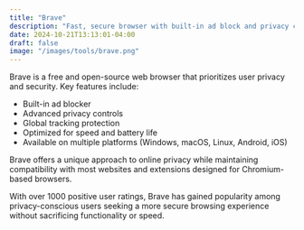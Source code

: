 ```yaml
---
title: "Brave"
description: "Fast, secure browser with built-in ad block and privacy controls"
date: 2024-10-21T13:13:01-04:00
draft: false
image: "/images/tools/brave.png"
---
```


Brave is a free and open-source web browser that prioritizes user privacy and security. Key features include:

- Built-in ad blocker
- Advanced privacy controls
- Global tracking protection
- Optimized for speed and battery life
- Available on multiple platforms (Windows, macOS, Linux, Android, iOS)

Brave offers a unique approach to online privacy while maintaining compatibility with most websites and extensions designed for Chromium-based browsers.

With over 1000 positive user ratings, Brave has gained popularity among privacy-conscious users seeking a more secure browsing experience without sacrificing functionality or speed.
